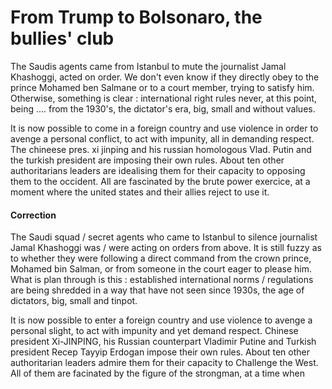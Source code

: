 # From Trump to Bolsonaro, the bullies' club
The Saudis agents came from Istanbul to mute the journalist Jamal Khashoggi, acted on order. We don't even know if they directly obey to the prince Mohamed ben Salmane or to a court member, trying to satisfy him. Otherwise, something is clear : international right rules never, at this point, being .... from the 1930's, the dictator's era, big, small and without values. 

It is now possible to come in a foreign country and use violence in order to avenge a personal conflict, to act with impunity, all in demanding respect. The chineese pres. xi jinping and his russian homologous Vlad. Putin and the turkish president are imposing their own rules. About ten other authoritarians leaders are idealising them for their capacity to opposing them to the occident. All are fascinated by the brute power exercice, at a moment where the united states and their allies reject to use it. 


#### Correction
The Saudi squad / secret agents who came to Istanbul to silence journalist Jamal Khashoggi was / were acting on orders from above. It is still fuzzy as to whether they were following a direct command from the crown prince, Mohamed bin Salman, or from someone in the court eager to please him. What is plan through is this : established international norms / regulations are being shredded in a way that have not seen since 1930s, the age of dictators, big, small and tinpot.

It is now possible to enter a foreign country and use violence to avenge a personal slight, to act with impunity and yet demand respect. Chinese president Xi-JINPING, his Russian counterpart Vladimir Putine and Turkish president Recep Tayyip Erdogan impose their own rules. About ten other authoritarian leaders admire them for their capacity to Challenge the West. All of them are facinated by the figure of the strongman, at a time when 